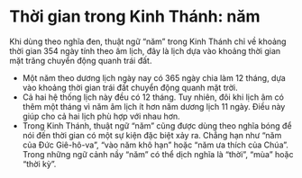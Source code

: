 # Thời gian trong Kinh Thánh: năm

Khi dùng theo nghĩa đen, thuật ngữ “năm” trong Kinh Thánh chỉ về khoảng thời gian 354 ngày tính theo âm lịch, đây là lịch dựa vào khoảng thời gian mặt trăng chuyển động quanh trái đất. 
- Một năm theo dương lịch ngày nay có 365 ngày chia làm 12 tháng, dựa vào khoảng thời gian trái đất chuyển động quanh mặt trời.
- Cả hai hệ thống lịch này đều có 12 tháng. Tuy nhiên, đôi khi lịch âm có thêm một tháng vì năm âm lịch ít hơn năm dương lịch 11 ngày. Điều này giúp cho cả hai lịch phù hợp với nhau hơn.  
- Trong Kinh Thánh, thuật ngữ “năm” cũng được dùng theo nghĩa bóng để nói đến thời gian có một sự kiện đặc biệt xảy ra. Chẳng hạn như “năm của Đức Giê-hô-va”, “vào năm khô hạn” hoặc “năm ưa thích của Chúa”. Trong những ngữ cảnh nầy “năm” có thể dịch nghĩa là “thời”, “mùa” hoặc “thời kỳ”.

